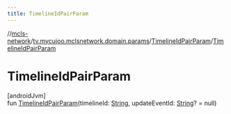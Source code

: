 ```yaml
---
title: TimelineIdPairParam
---
```

//[mcls-network](../../../index.html)/[tv.mycujoo.mclsnetwork.domain.params](../index.html)/[TimelineIdPairParam](index.html)/[TimelineIdPairParam](-timeline-id-pair-param.html)



# TimelineIdPairParam



[androidJvm]\
fun [TimelineIdPairParam](-timeline-id-pair-param.html)(timelineId: [String](https://kotlinlang.org/api/latest/jvm/stdlib/kotlin/-string/index.html), updateEventId: [String](https://kotlinlang.org/api/latest/jvm/stdlib/kotlin/-string/index.html)? = null)




